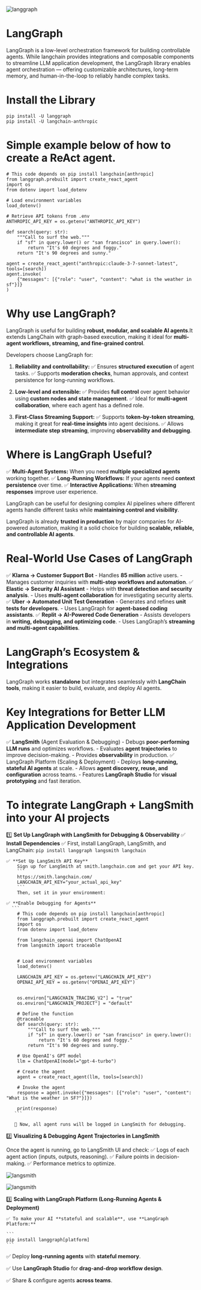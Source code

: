 ![langgraph](image/langgraph.png)

# LangGraph
LangGraph is a low-level orchestration framework for building controllable agents.
While langchain provides integrations and composable components to streamline LLM application development, the LangGraph library enables agent orchestration — offering customizable architectures, long-term memory, and human-in-the-loop to reliably handle complex tasks.

# Install the Library
```
pip install -U langgraph
pip install -U langchain-anthropic
```

# Simple example below of how to create a ReAct agent.

```
# This code depends on pip install langchain[anthropic]
from langgraph.prebuilt import create_react_agent
import os
from dotenv import load_dotenv

# Load environment variables
load_dotenv()

# Retrieve API tokens from .env
ANTHROPIC_API_KEY = os.getenv("ANTHROPIC_API_KEY")

def search(query: str):
    """Call to surf the web."""
    if "sf" in query.lower() or "san francisco" in query.lower():
        return "It's 60 degrees and foggy."
    return "It's 90 degrees and sunny."

agent = create_react_agent("anthropic:claude-3-7-sonnet-latest", tools=[search])
agent.invoke(
    {"messages": [{"role": "user", "content": "what is the weather in sf"}]}
)
```

# Why use LangGraph?
LangGraph is useful for building **robust, modular, and scalable AI agents**.It extends LangChain with graph-based execution, making it ideal for **multi-agent workflows, streaming, and fine-grained control**.

Developers choose LangGraph for:

1. **Reliability and controllability:** 
    ✅ Ensures **structured execution** of agent tasks.
    ✅ Supports **moderation checks**, human approvals, and context persistence for long-running workflows.

2. **Low-level and extensible:** 
    ✅ Provides **full control** over agent behavior using **custom nodes and state management**.
    ✅ Ideal for **multi-agent collaboration**, where each agent has a defined role.

3. **First-Class Streaming Support:**
    ✅ Supports **token-by-token streaming**, making it great for **real-time insights** into agent decisions.
    ✅ Allows **intermediate step streaming**, improving **observability and debugging**.

# Where is LangGraph Useful?

✅ **Multi-Agent Systems:** When you need **multiple specialized agents** working together.
✅ **Long-Running Workflows:** If your agents need **context persistence** over time.
✅ **Interactive Applications:** When **streaming responses** improve user experience.

LangGraph can be useful for designing complex AI pipelines where different agents handle different tasks while **maintaining control and visibility**. 

LangGraph is already **trusted in production** by major companies for AI-powered automation, making it a solid choice for building **scalable, reliable, and controllable AI agents**.

# Real-World Use Cases of LangGraph

✅ **Klarna → Customer Support Bot**
    - Handles **85 million** active users.
    - Manages customer inquiries with **multi-step workflows and automation**.
✅ **Elastic → Security AI Assistant**
    - Helps with **threat detection and security analysis**.
    - Uses **multi-agent collaboration** for investigating security alerts.
✅ **Uber → Automated Unit Test Generation**
    - Generates and refines **unit tests for developers**.
    - Uses LangGraph for **agent-based coding assistants**.
✅ **Replit → AI-Powered Code Generation**
    - Assists developers in **writing, debugging, and optimizing code**.
    - Uses LangGraph’s **streaming and multi-agent capabilities**.

# LangGraph’s Ecosystem & Integrations
LangGraph works **standalone** but integrates seamlessly with **LangChain tools**, making it easier to build, evaluate, and deploy AI agents.

# Key Integrations for Better LLM Application Development

✅ **LangSmith** (Agent Evaluation & Debugging)
    - Debugs **poor-performing LLM runs** and optimizes workflows.
    - Evaluates **agent trajectories** to improve decision-making.
    - Provides **observability** in production.
✅ LangGraph Platform (Scaling & Deployment)
    - Deploys **long-running, stateful AI agents** at scale.
    - Allows **agent discovery, reuse, and configuration** across teams.
    - Features **LangGraph Studio** for **visual prototyping** and fast iteration.

# To integrate LangGraph + LangSmith into your AI projects

1️⃣ **Set Up LangGraph with LangSmith for Debugging & Observability**
    ✅ **Install Dependencies**
        ✅ First, install LangGraph, LangSmith, and LangChain:
        ```
        pip install langgraph langsmith langchain
        ```
    
    ✅ **Set Up LangSmith API Key**
        Sign up for LangSmith at smith.langchain.com and get your API key.
        ```
        https://smith.langchain.com/
        LANGCHAIN_API_KEY="your_actual_api_key"
        ```
        Then, set it in your environment:
    
    ✅ **Enable Debugging for Agents**
      ```
        # This code depends on pip install langchain[anthropic]
        from langgraph.prebuilt import create_react_agent
        import os
        from dotenv import load_dotenv

        from langchain_openai import ChatOpenAI
        from langsmith import traceable


        # Load environment variables
        load_dotenv()

        LANGCHAIN_API_KEY = os.getenv("LANGCHAIN_API_KEY")
        OPENAI_API_KEY = os.getenv("OPENAI_API_KEY")


        os.environ["LANGCHAIN_TRACING_V2"] = "true"
        os.environ["LANGCHAIN_PROJECT"] = "default"

        # Define the function
        @traceable
        def search(query: str):
            """Call to surf the web."""
            if "sf" in query.lower() or "san francisco" in query.lower():
                return "It's 60 degrees and foggy."
            return "It's 90 degrees and sunny."

        # Use OpenAI's GPT model
        llm = ChatOpenAI(model="gpt-4-turbo")

        # Create the agent
        agent = create_react_agent(llm, tools=[search])

        # Invoke the agent
        response = agent.invoke({"messages": [{"role": "user", "content": "What is the weather in SF?"}]})

        print(response)
       ```

       🔹 Now, all agent runs will be logged in LangSmith for debugging.

2️⃣ **Visualizing & Debugging Agent Trajectories in LangSmith**

Once the agent is running, go to LangSmith UI and check:
✅ Logs of each agent action (inputs, outputs, reasoning).
✅ Failure points in decision-making.
✅ Performance metrics to optimize.

![langsmith](image/langsmith.png)

![langsmith](image/langsmith-1.png)


3️⃣ **Scaling with LangGraph Platform (Long-Running Agents & Deployment)**

    ✅ To make your AI **stateful and scalable**, use **LangGraph Platform:**

    ```
    pip install langgraph[platform]
    ```

✅ Deploy **long-running agents** with **stateful memory**.

✅ Use **LangGraph Studio** for **drag-and-drop workflow design**.

✅ Share & configure agents **across teams**.




